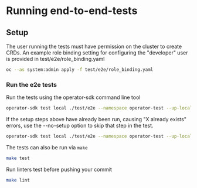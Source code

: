 # Running end-to-end-tests

## Setup

The user running the tests must have permission on the cluster to
create CRDs. An example role binding setting for configuring the
"developer" user is provided in test/e2e/role_binding.yaml

```bash
oc --as system:admin apply -f test/e2e/role_binding.yaml
```

### Run the e2e tests

Run the tests using the operator-sdk command line tool

```bash
operator-sdk test local ./test/e2e --namespace operator-test --up-local --debug
```

If the setup steps above have already been run, causing "X already
exists" errors, use the --no-setup option to skip that step in the test.

```bash
operator-sdk test local ./test/e2e --namespace operator-test --up-local --debug --no-setup
```

The tests can also be run via `make`

```bash
make test
```

Run linters test before pushing your commit

```bash
make lint
```
